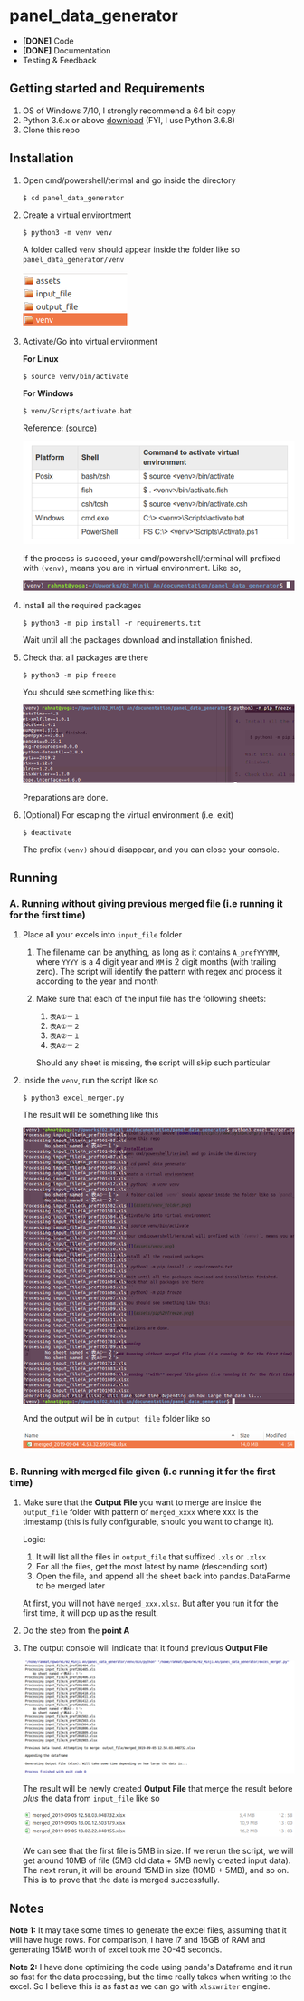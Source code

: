 # panel_data_generator

- **[DONE]** Code
- **[DONE]** Documentation
- Testing & Feedback

## Getting started and Requirements
1. OS of Windows 7/10, I strongly recommend a 64 bit copy
2. Python 3.6.x or above [download](https://www.python.org/) (FYI, I use Python 3.6.8)
3. Clone this repo

## Installation
1. Open cmd/powershell/terimal and go inside the directory
    ```
    $ cd panel_data_generator
    ```
2. Create a virtual environtment
    ```
    $ python3 -m venv venv
    ```
    A folder called `venv` should appear inside the folder like so `panel_data_generator/venv`
    
    ![](assets/venv_folder.png)

3. Activate/Go into virtual environment

    **For Linux**

    ```
    $ source venv/bin/activate
    ```
    
    **For Windows**
    ```
    $ venv/Scripts/activate.bat
    ```
    
    Reference: [(source)](https://docs.python.org/3/library/venv.html)
    
    ![](assets/venv_activate.png)
    
    If the process is succeed, your cmd/powershell/terminal will prefixed with `(venv)`, means you are in virtual environment. Like so,

    ![](assets/venv.png)
    
    
4. Install all the required packages
    ```
    $ python3 -m pip install -r requirements.txt
    ```
    Wait until all the packages download and installation finished.
5. Check that all packages are there
    ```
    $ python3 -m pip freeze
    ```
    You should see something like this:
    
    ![](assets/pip%20freeze.png)

    Preparations are done.

6. (Optional) For escaping the virtual environment (i.e. exit)
    ```
    $ deactivate
    ```
    The prefix `(venv)` should disappear, and you can close your console.



## Running

### A. Running without giving previous merged file (i.e running it for the first time)
1. Place all your excels into `input_file` folder
    1. The filename can be anything, as long as it contains `A_prefYYYMM`, where `YYYY` is a 4 digit year and `MM` is 2 digit months (with trailing zero).
    The script will identify the pattern with regex and process it according to the year and month
    2. Make sure that each of the input file has the following sheets:
        1. `表A①－１`
        2. `表A①－２`
        3. `表A②－１`
        4. `表A②－２`
        
        Should any sheet is missing, the script will skip such particular 
2. Inside the `venv`, run the script like so
    ```
    $ python3 excel_merger.py
    ```
    
    The result will be something like this
    
    ![](assets/run_console.png)
    
    And the output will be in `output_file` folder like so
    
    ![](assets/run_result.png)


### B. Running **with** merged file given (i.e running it for the first time)

1. Make sure that the **Output File** you want to merge are inside the `output_file` folder with pattern of `merged_xxxx` where xxx is the timestamp (this is fully configurable, should you want to change it).
    
    Logic:
    1. It will list all the files in `output_file` that suffixed `.xls` or `.xlsx`
    2. For all the files, get the most latest by name (descending sort)
    3. Open the file, and append all the sheet back into pandas.DataFarme to be merged later
    
    At first, you will not have `merged_xxx.xlsx`. But after you run it for the first time, it will pop up as the result.

2. Do the step from the **point A**
3. The output console will indicate that it found previous **Output File**

    ![](assets/run_console_merge.png)
    
    The result will be newly created **Output File** that merge the result before *plus* the data from `input_file` like so
    
    ![](assets/merge_nautilus.png)
    
    We can see that the first file is 5MB in size. 
    If we rerun the script, we will get around 10MB of file (5MB old data + 5MB newly created input data). 
    The next rerun, it will be around 15MB in size (10MB + 5MB), and so on.
    This is to prove that the data is merged successfully.
    



## Notes
**Note 1:** It may take some times to generate the excel files, assuming that it will have huge rows. 
For comparison, I have i7 and 16GB of RAM and generating 15MB worth of excel took me 30-45 seconds.


**Note 2:** I have done optimizing the code using panda's Dataframe and it run so fast for the data processing, but the time really takes when writing to the excel. So I believe this is as fast as we can go with `xlsxwriter` engine.
